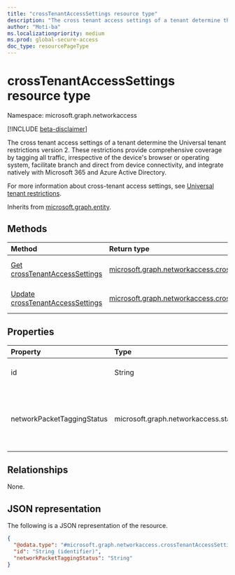 ```yaml
---
title: "crossTenantAccessSettings resource type"
description: "The cross tenant access settings of a tenant determine the Universal tenant restrictions version 2. These restrictions provide comprehensive coverage by tagging all traffic, irrespective of the device's browser or operating system, facilitate branch and direct from device connectivity, and integrate natively with Microsoft 365 and Azure Active Directory."
author: "Moti-ba"
ms.localizationpriority: medium
ms.prod: global-secure-access
doc_type: resourcePageType
---
```


# crossTenantAccessSettings resource type

Namespace: microsoft.graph.networkaccess

[!INCLUDE [beta-disclaimer](../../includes/beta-disclaimer.md)]

The cross tenant access settings of a tenant determine the Universal tenant restrictions version 2. These restrictions provide comprehensive coverage by tagging all traffic, irrespective of the device's browser or operating system, facilitate branch and direct from device connectivity, and integrate natively with Microsoft 365 and Azure Active Directory.

For more information about cross-tenant access settings, see [Universal tenant restrictions](https://github.com/azure/global-secure-access/how-to-universal-tenant-restrictions).


Inherits from [microsoft.graph.entity](../resources/entity.md).

## Methods
|Method|Return type|Description|
|:---|:---|:---|
|[Get crossTenantAccessSettings](../api/networkaccess-crosstenantaccesssettings-get.md)|[microsoft.graph.networkaccess.crossTenantAccessSettings](../resources/networkaccess-crosstenantaccesssettings.md)|Read the properties and relationships of a [microsoft.graph.networkaccess.crossTenantAccessSettings](../resources/networkaccess-crosstenantaccesssettings.md) object.|
|[Update crossTenantAccessSettings](../api/networkaccess-crosstenantaccesssettings-update.md)|[microsoft.graph.networkaccess.crossTenantAccessSettings](../resources/networkaccess-crosstenantaccesssettings.md)|Update the properties of a [microsoft.graph.networkaccess.crossTenantAccessSettings](../resources/networkaccess-crosstenantaccesssettings.md) object.|

## Properties
|Property|Type|Description|
|:---|:---|:---|
|id|String|Identifier. Inherited from [microsoft.graph.entity](../resources/entity.md).|
|networkPacketTaggingStatus|microsoft.graph.networkaccess.status|Determines if a header with the user tenant ID is inserted into the network traffic.	.The possible values are: `enabled`, `disabled`.|

## Relationships
None.

## JSON representation
The following is a JSON representation of the resource.
<!-- {
  "blockType": "resource",
  "keyProperty": "id",
  "@odata.type": "microsoft.graph.networkaccess.crossTenantAccessSettings",
  "baseType": "microsoft.graph.entity",
  "openType": false
}
-->
``` json
{
  "@odata.type": "#microsoft.graph.networkaccess.crossTenantAccessSettings",
  "id": "String (identifier)",
  "networkPacketTaggingStatus": "String"
}
```

